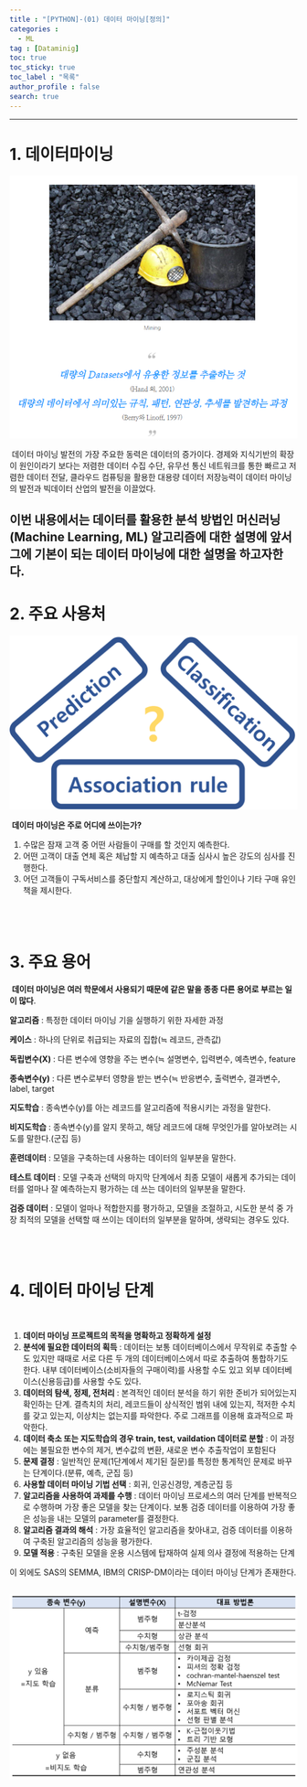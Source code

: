 ```yaml
---
title : "[PYTHON]-(01) 데이터 마이닝[정의]"
categories :
  - ML
tag : [Dataminig]
toc: true
toc_sticky: true
toc_label : "목록"
author_profile : false
search: true
---
```


---
# 1. 데이터마이닝
![정의](../../assets/images/post_images/2022-11-10-01/정의.png)

﻿
데이터 마이닝 발전의 가장 주요한 동력은 데이터의 증가이다. 경제와 지식기반의 확장이 원인이라기 보다는 저렴한 데이터 수집 수단, 유무선 통신 네트워크를 통한 빠르고 저렴한 데이터 전달, 클라우드 컴퓨팅을 활용한 대용량 데이터 저장능력이 데이터 마이닝의 발전과 빅데이터 산업의 발전을 이끌었다.


이번 내용에서는 데이터를 활용한 분석 방법인 머신러닝(Machine Learning, ML) 알고리즘에 대한 설명에 앞서 그에 기본이 되는 데이터 마이닝에 대한 설명을 하고자한다.
﻿
---
# 2. 주요 사용처
![정의](../../assets/images/post_images/2022-11-10-01/사용처.png)

﻿
**데이터 마이닝은 주로 어디에 쓰이는가?**

1. 수많은 잠재 고객 중 어떤 사람들이 구매를 할 것인지 예측한다.
2. 어떤 고객이 대출 연체 혹은 체납할 지 예측하고 대출 심사시 높은 강도의 심사를 진행한다.
3. 어던 고객들이 구독서비스를 중단할지 계산하고, 대상에게 할인이나 기타 구매 유인책을 제시한다.

﻿
---
# 3. 주요 용어
﻿
**데이터 마이닝은 여러 학문에서 사용되기 때문에 같은 말을 종종 다른 용어로 부르는 일이 많다**.

**알고리즘** : 특정한 데이터 마이닝 기을 실행하기 위한 자세한 과정

**케이스** : 하나의 단위로 취급되는 자료의 집합(≒ 레코드, 관측값)

**독립변수(X)** : 다른 변수에 영향을 주는 변수(≒ 설명변수, 입력변수, 예측변수, feature

**종속변수(y)** : 다른 변수로부터 영향을 받는 변수(≒ 반응변수, 출력변수, 결과변수, label, target

**지도학습** : 종속변수(y)를 아는 레코드를 알고리즘에 적용시키는 과정을 말한다.

**비지도학습** : 종속변수(y)를 알지 못하고, 해당 레코드에 대해 무엇인가를 알아보려는 시도를 말한다.(군집 등)

**훈련데이터** : 모델을 구축하는데 사용하는 데이터의 일부분을 말한다.

**테스트 데이터** : 모델 구축과 선택의 마지막 단계에서 최종 모델이 새롭게 추가되는 데이터를 얼마나 잘 예측하는지 평가하는 데 쓰는 데이터의 일부분을 말한다.

**검증 데이터** : 모델이 얼마나 적합한지를 평가하고, 모델을 조절하고, 시도한 분석 중 가장 최적의 모델을 선택할 때 쓰이는 데이터의 일부분을 말하며, 생략되는 경우도 있다.

﻿
---
# 4. 데이터 마이닝 단계
﻿
1. **데이터 마이닝 프로젝트의 목적을 명확하고 정확하게 설정**
2. **분석에 필요한 데이터의 획득** : 데이터는 보통 데이터베이스에서 무작위로 추출할 수도 있지만 때때로 서로 다른 두 개의 데이터베이스에서 따로 추출하여 통합하기도 한다. 내부 데이터베이스(소비자들의 구매이력)를 사용할 수도 있고 외부 데이터베이스(신용등급)를 사용할 수도 있다.
3. **데이터의 탐색, 정제, 전처리** : 본격적인 데이터 분석을 하기 위한 준비가 되어있는지 확인하는 단계. 결측치의 처리, 레코드들이 상식적인 범위 내에 있는지, 적저한 수치를 갖고 있는지, 이상치는 없는지를 파악한다. 주로 그래프를 이용해 효과적으로 파악한다.
4. **데이터 축소 또는 지도학습의 경우 train, test, vaildation 데이터로 분할** : 이 과정에는 불필요한 변수의 제거, 변수값의 변환, 새로운 변수 추출작업이 포함된다
5. **문제 결정** : 일반적인 문제(1단계에서 제기된 질문)를 특정한 통계적인 문제로 바꾸는 단계이다.(분류, 예측, 군집 등)
6. **사용할 데이터 마이닝 기법 선택** : 회귀, 인공신경망, 계층군집 등
7. **알고리즘을 사용하여 과제를 수행** : 데이터 마이닝 프로세스의 여러 단계를 반복적으로 수행하며 가장 좋은 모델을 찾는 단계이다. 보통 검증 데이터를 이용하여 가장 좋은 성능을 내는 모델의 parameter를 결정한다.
8. **알고리즘 결과의 해석** : 가장 효율적인 알고리즘을 찾아내고, 검증 데이터를 이용하여 구축된 알고리즘의 성능을 평가한다.
9. **모델 적용** : 구축된 모델을 운용 시스템에 탑재하여 실제 의사 결정에 적용하는 단계  

이 외에도 SAS의 SEMMA, IBM의 CRISP-DM이라는 데이터 마이닝 단계가 존재한다.

![정의](../../assets/images/post_images/2022-11-10-01/프레임워크.png)
﻿
---
